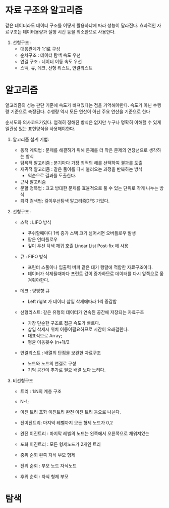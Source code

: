
# 자료 구조와 알고리즘 
같은 데이터라도 데이터 구조를 어떻게 활용하냐에 따라 성능이 달라진다.
효과적인 자료구조는 데이터용량과 실행 시간 등을 최소한으로 사용한다.


1. 선형구조 :
   - 대응관계가 1:1로 구성
   - 순차구조 : 데이터 탐색 속도 우선
   - 연결 구조 : 데이터 이동 속도 우선
   - 스택, 큐, 데크, 선형 리스트, 연결리스트 

# 알고리즘

알고리즘의 성능 판단 기준에 속도가 빠져있다는 점을 기억해야한다. 속도가 아닌 수행량 기준으로 측정된다. 수행량 역시  모든 연산이 아닌 주요 연산을 기준으로 한다

순서도와 의사코드가있다. 엄격히 정해진 방식은 없지만 누구나 명확히 이해핼 수 있게 일관성 있는 표현양식을 사용해야한다. 

1. 알고리즘 설계 기법:
   - 동적 계획법 : 문제를 해결하기 위해 문제를 더 작은 문제의 연장선으로 생각하는 방식
   - 탐욕적 알고리즘 : 분기마다 가장 최적의 해를 선택하여 결과를 도출
   - 재귀적 알고리즘 : 같은 풀이를 다시 불러오는 과정을 반복하는 방식
     - 역순으로 결과를 도출한다. 
   - 근사 알고리즘
   - 분할 정복법 : 크고 방대한 문제를 효율적으로 풀 수 있는 단위로 작게 나누는 방식
   - 퇴각 검색법: 깊이우선탐색 알고리즘DFS 가있다.

2. 선형구조 :
   - 스택 : LIFO 방식
     - 푸쉬할때마다 1씩 증가 스택 크기 넘어서면 오버플로우 발생
     - 팝은 언더플로우
     - 깊이 우선 탁색 재귀 호출 Linear List Post-fix 에 사용 
     
   - 큐 : FIFO 방식
     - 프린터 스풀이나 입출력 버퍼 같은 대기 행렬에 적합한 자료구조이다.
     - 데이터가 삭제될때마다 프런트 값이 증가하므로 데이터를 다시 앞쪽으로 옮겨줘야한다.
     
   - 데크 : 양방향 큐
     - Left right 가 데이터 삽입 삭제에따라 1씩 증감함
     
   - 선형리스트: 같은 유형의 데이터가 연속된 공간에 저장되는 자료구조 
     - 가장 단순한 구조로 접근 속도가 빠르다.
     - 삽입 삭제시 위치 이동이필요하므로 시간이 오래걸린다. 
     - 대표적으로 Array;
     - 평균 이동횟수 (n+1)/2 
    
   - 연결리스트 : 배열의 단점을 보완한 자료구조 
     - 노드와 노드의 연결로 구성
     - 기억 공간이 추가로 필요 배열 보다 느리다.

3. 비선형구조 
   - 트리 : 1:N의 계층 구조 
   - N-1;
   - 이진 트리 포화 이진트리 완전 이진 트리 등으로 나뉜다. 
   - 전이진트리: 마지막 레벨까지 모든 형제 노드가 0,2 
   - 완전 이진트리 : 마지막 레벨의 노드는 왼쪽에서 오른쪽으로 채워져있는 
   - 포화 이진트리 : 모든 형제노드가 2개인 트리 

    - 중위 순회 왼쪽 자식 부모 형제 
    - 전위 순회 : 부모 노드 자식노드 
    - 후위 순회 : 자식 형제 부모 


# 탐색
